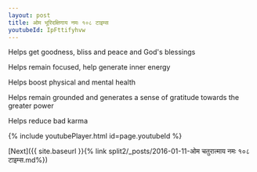 ```yaml
---
layout: post
title: ओम भूरिदक्षिणाय नमः १०८ टाइम्स
youtubeId: IpFttifyhvw
---
```

 
 
Helps get goodness, bliss and peace and God's blessings
 
Helps remain focused, help generate inner energy 
 
Helps boost physical and mental health 
 
Helps remain grounded and generates a sense of gratitude towards the greater power 
 
Helps reduce bad karma
 
 
 
 


{% include youtubePlayer.html id=page.youtubeId %}
 
[Next]({{ site.baseurl }}{% link  split2/_posts/2016-01-11-ओम चतुरात्माय नमः १०८ टाइम्स.md%})
 
